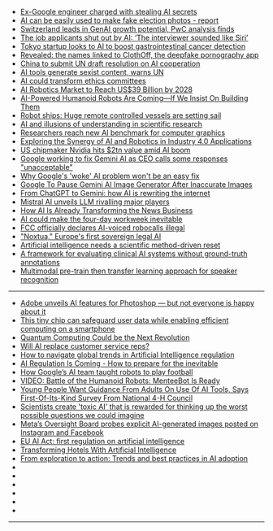 - [Ex-Google engineer charged with stealing AI secrets](https://cur.at/rX4q76e?m=web)
- [AI can be easily used to make fake election photos - report](https://cur.at/lhA0aQY?m=web)
- [Switzerland leads in GenAI growth potential, PwC analysis finds](https://cur.at/LYekcGv?m=web)
- [The job applicants shut out by AI: ‘The interviewer sounded like Siri’](https://cur.at/dMKETXV?m=web)
- [Tokyo startup looks to AI to boost gastrointestinal cancer detection](https://cur.at/cAVRYo5?m=web)
- [Revealed: the names linked to ClothOff, the deepfake pornography app](https://cur.at/XattDsi?m=web)
- [China to submit UN draft resolution on AI cooperation](https://cur.at/SL3xeKk?m=web)
- [AI tools generate sexist content, warns UN](https://cur.at/Cg4AIQR?m=web)
- [AI could transform ethics committees](https://cur.at/l5tOJZj?m=web)
- [AI Robotics Market to Reach US$39 Billion by 2028](https://cur.at/90TBIMZ?m=web)
- [AI-Powered Humanoid Robots Are Coming—If We Insist On Building Them](https://cur.at/ojZWZOA?m=web)
- [Robot ships: Huge remote controlled vessels are setting sail](https://cur.at/pgO0rI5?m=web)
- [AI and illusions of understanding in scientific research](https://cur.at/Re65aVb?m=web)
- [Researchers reach new AI benchmark for computer graphics](https://cur.at/waSTyDS?m=web)
- [Exploring the Synergy of AI and Robotics in Industry 4.0 Applications](https://cur.at/cReEu0i?m=web)
- [US chipmaker Nvidia hits $2tn value amid AI boom](https://cur.at/H0u7d1s?m=web)
- [Google working to fix Gemini AI as CEO calls some responses "unacceptable"](https://cur.at/zyf2tNW?m=web)
- [Why Google's 'woke' AI problem won't be an easy fix](https://cur.at/IDsIouJ?m=web)
- [Google To Pause Gemini AI Image Generator After Inaccurate Images](https://cur.at/C3aL1N3?m=web)
- [From ChatGPT to Gemini: how AI is rewriting the internet](https://cur.at/HuirIsJ?m=web)
- [Mistral AI unveils LLM rivalling major players](https://cur.at/nXZjOLq?m=web)
- [How AI Is Already Transforming the News Business](https://cur.at/xL1aXAM?m=web)
- [AI could make the four-day workweek inevitable](https://cur.at/XutiGRH?m=web)
- [FCC officially declares AI-voiced robocalls illegal](https://cur.at/KRjUA6r?m=web)
- ["Noxtua," Europe's first sovereign legal AI](https://cur.at/BAHLBBZ?m=web)
- [Artificial intelligence needs a scientific method-driven reset](https://cur.at/bgg3UCE?m=web)
- [A framework for evaluating clinical AI systems without ground-truth annotations](https://cur.at/7x9FwYS?m=web)
- [Multimodal pre-train then transfer learning approach for speaker recognition](https://cur.at/zeBaD3D?m=web)

------------
- [Adobe unveils AI features for Photoshop — but not everyone is happy about it](https://cur.at/qkHwoMs?m=web)
- [This tiny chip can safeguard user data while enabling efficient computing on a smartphone](https://cur.at/v4AnTtq?m=web)
- [Quantum Computing Could be the Next Revolution](https://cur.at/33ilLuO?m=web)
- [Will AI replace customer service reps?](https://cur.at/HFhnqUJ?m=web)
- [How to navigate global trends in Artificial Intelligence regulation](https://cur.at/H0jnsji?m=web)
- [AI Regulation Is Coming - How to prepare for the inevitable](https://cur.at/Qz0yb8W?m=web)
- [How Google’s AI team taught robots to play football](https://cur.at/5d0sU2H?m=web)
- [VIDEO: Battle of the Humanoid Robots: MenteeBot Is Ready](https://cur.at/REC1Mt2?m=web)
- [Young People Want Guidance From Adults On Use Of AI Tools, Says First-Of-Its-Kind Survey From National 4-H Council](https://cur.at/4F3HHtb?m=web)
- [Scientists create 'toxic AI' that is rewarded for thinking up the worst possible questions we could imagine](https://cur.at/eVP6WDe?m=web)
- [Meta’s Oversight Board probes explicit AI-generated images posted on Instagram and Facebook](https://cur.at/gkZe3Cg?m=web)
- [EU AI Act: first regulation on artificial intelligence](https://cur.at/ez1olh7?m=web)
- [Transforming Hotels With Artificial Intelligence](https://cur.at/MXSWidx?m=web)
- [From exploration to action: Trends and best practices in AI adoption](https://cur.at/ydH5YlZ?m=web)
- []()
- []()
- []()
- []()
- []()
- []()

---------------
